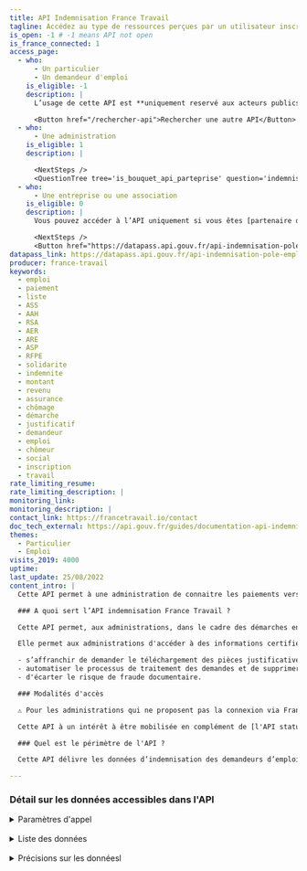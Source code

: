 ```yaml
---
title: API Indemnisation France Travail
tagline: Accédez au type de ressources perçues par un utilisateur inscrit sur le site de France Travail.
is_open: -1 # -1 means API not open
is_france_connected: 1
access_page:
  - who:
      - Un particulier
      - Un demandeur d'emploi
    is_eligible: -1
    description: |
      L’usage de cette API est **uniquement reservé aux acteurs publics**. En tant que particulier, vous ne pouvez pas y accéder.

      <Button href="/rechercher-api">Rechercher une autre API</Button>
  - who:
      - Une administration
    is_eligible: 1
    description: |

      <NextSteps />
      <QuestionTree tree='is_bouquet_api_parteprise' question='indemnisationPe' />
  - who:
      - Une entreprise ou une association
    is_eligible: 0
    description: |
      Vous pouvez accéder à l’API uniquement si vous êtes [partenaire de France Connect](https://franceconnect.gouv.fr/partenaires), et pour un cas d’usage autorisé par la loi. Vous devrez fournir le cadre juridique qui vous autorise à utiliser ces données.

      <NextSteps />
      <Button href="https://datapass.api.gouv.fr/api-indemnisation-pole-emploi">Remplir une demande</Button>
datapass_link: https://datapass.api.gouv.fr/api-indemnisation-pole-emploi
producer: france-travail
keywords:
  - emploi
  - paiement
  - liste
  - ASS
  - AAH
  - RSA
  - AER
  - ARE
  - ASP
  - RFPE
  - solidarite
  - indemnite
  - montant
  - revenu
  - assurance
  - chômage
  - démarche
  - justificatif
  - demandeur
  - emploi
  - chômeur
  - social
  - inscription
  - travail
rate_limiting_resume: 
rate_limiting_description: |
monitoring_link: 
monitoring_description: |
contact_link: https://francetravail.io/contact
doc_tech_external: https://api.gouv.fr/guides/documentation-api-indemnisation
themes:
  - Particulier
  - Emploi
visits_2019: 4000
uptime: 
last_update: 25/08/2022
content_intro: |
  Cette API permet à une administration de connaitre les paiements versés par France Travail à un individu inscrit comme demandeur d’emploi depuis sa dernière inscription et qui effectue une démarche après s’être **authentifié au service avec FranceConnect.** 

  ### A quoi sert l’API indemnisation France Travail ?

  Cette API permet, aux administrations, dans le cadre des démarches en ligne qu'elles mettent en œuvre de connaitre la situation d’indemnisation d’ un usager demandeur d’emploi par type de paiement et par mois depuis sa dernière inscription à France Travail.

  Elle permet aux administrations d'accéder à des informations certifiées à la source et ainsi :

  - s’affranchir de demander le téléchargement des pièces justificatives,
  - automatiser le processus de traitement des demandes et de supprimer le contrôle en back-office,
  - d'écarter le risque de fraude documentaire.

  ### Modalités d'accès

  ⚠️ Pour les administrations qui ne proposent pas la connexion via FranceConnect ou pour lesquelles les démarches en ligne sont accessibles également sans FranceConnect, les mêmes données sont **disponibles dans [l'API Particulier](/les-api/api-particulier) dont vous pouvez lire <External href="https://particulier.api.gouv.fr/catalogue/pole_emploi/indemnites">la documentation sur le site dédié</External>.**

  Cette API à un intérêt à être mobilisée en complément de [l'API statut demandeur d'emploi, version FranceConnectée](/les-api/api-statut-demandeur-emploi). 

  ### Quel est le périmètre de l'API ?

  Cette API délivre les données d’indemnisation des demandeurs d’emploi toujours inscrits sur les listes de France Travail dans toutes les catégories. 

---
```


### Détail sur les données accessibles dans l'API

<details>
<summary>Paramètres d'appel</summary>
Non applicable : identité pivot France Connect
</details>
<br>
<details>
<summary>Liste des données</summary>
| Donnée                                | Description                                                                                       |
| ------------------------------------- | ------------------------------------------------------------------------------------------------- |
| Date de paiement                      | Date à laquelle le dernier versement a été fait au demandeur d’emploi                             |
| Montant total perçu                   | Permet d’en connaitre du montant réel perçu par un demandeur d’emploi sur les derniers mois depuis la dernière date connue d’inscription |
| Montant correspondants aux paiements d’allocations | Permet d’en connaitre de la part du montant total lié à une allocation France Travail en situation de recherche ou de formation (ARE, ASP, AER, ASS, RFPE, AFD, RFF, AAP …) |
| Montant correspondant aux paiements d’aide  | Permet d’en connaitre de la part du montant total lié à une aide complémentaire à l’allocation (Aide à la reprise et à la création d’entreprise, Aide à la mobilité, ..)     |
| Montant correspondant à d’autres paiements  | Permet d’en connaitre de la part du montant total lié à d’autres paiements exceptionnels (Prime de Noël, Acompte, Avance, reversement)​  |
</details>
<br>
<details>
<summary>Précisions sur les donnéesl</summary>
L'API retourne pour les usagers reconnus comme demandeur d’emploi inscrits la liste des paiements reçus depuis la dernière inscription et ceci par mois et par spécificité de paiement.
</details>

